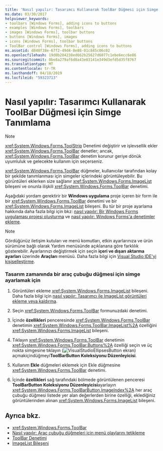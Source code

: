 ```yaml
---
title: 'Nasıl yapılır: Tasarımcı Kullanarak ToolBar Düğmesi için Simge Tanımlama'
ms.date: 03/30/2017
helpviewer_keywords:
- toolbars [Windows Forms], adding icons to buttons
- examples [Windows Forms], toolbars
- images [Windows Forms], toolbar buttons
- buttons [Windows Forms], images
- icons [Windows Forms], toolbar buttons
- ToolBar control [Windows Forms], adding icons to buttons
ms.assetid: d848f38e-67f2-49d4-8e88-01c845c06c02
ms.openlocfilehash: 19d0b284238ed662b25627d6077c1ebe6ecc6e86
ms.sourcegitcommit: 0be8a279af6d8a43e03141e349d3efd5d35f8767
ms.translationtype: MT
ms.contentlocale: tr-TR
ms.lasthandoff: 04/18/2019
ms.locfileid: "59323713"
---
```

# <a name="how-to-define-an-icon-for-a-toolbar-button-using-the-designer"></a>Nasıl yapılır: Tasarımcı Kullanarak ToolBar Düğmesi için Simge Tanımlama
> [!NOTE]
>  <xref:System.Windows.Forms.ToolStrip> Denetimi değiştirir ve işlevsellik ekler <xref:System.Windows.Forms.ToolBar> denetler; ancak, <xref:System.Windows.Forms.ToolBar> denetim korunur geriye dönük uyumluluk ve gelecekte kullanım için seçerseniz.  
  
 <xref:System.Windows.Forms.ToolBar> düğmeler, kullanıcılar tarafından kolay bir şekilde tanımlanması için simgeler içlerindeki görüntüleyebilir. Bu görüntüleri eklerken size sağlanır <xref:System.Windows.Forms.ImageList> bileşeni ve onunla ilişkili <xref:System.Windows.Forms.ToolBar> denetimi.  
  
 Aşağıdaki yordam gerektirir bir **Windows uygulama** proje içeren bir form ile bir <xref:System.Windows.Forms.ToolBar> denetimi ve bir <xref:System.Windows.Forms.ImageList> bileşeni. Bu tür bir proje ayarlama hakkında daha fazla bilgi için bkz: [nasıl yapılır: Bir Windows Forms uygulaması projesi oluşturma](/visualstudio/ide/step-1-create-a-windows-forms-application-project) ve [nasıl yapılır: Windows Forms'a denetimler ekleme](how-to-add-controls-to-windows-forms.md).  
  
> [!NOTE]
>  Gördüğünüz iletişim kutuları ve menü komutları, etkin ayarlarınıza ve ürün sürümüne bağlı olarak Yardım menüsünde açıklanana göre farklılık gösterebilir. Ayarlarınızı değiştirmek için seçin **içeri ve dışarı aktarma ayarları** üzerinde **Araçları** menüsü. Daha fazla bilgi için [Visual Studio IDE'yi kişiselleştirme](/visualstudio/ide/personalizing-the-visual-studio-ide).  
  
### <a name="to-set-an-icon-for-a-toolbar-button-at-design-time"></a>Tasarım zamanında bir araç çubuğu düğmesi için simge ayarlamak için  
  
1. Görüntüleri ekleme <xref:System.Windows.Forms.ImageList> bileşeni. Daha fazla bilgi için [nasıl yapılır: Tasarımcı ile ImageList görüntüleri ekleme veya kaldırma](how-to-add-or-remove-imagelist-images-with-the-designer.md).  
  
2. Seçin <xref:System.Windows.Forms.ToolBar> formunuzdaki denetimi.  
  
3. İçinde **özellikleri** penceresinde <xref:System.Windows.Forms.ToolBar> denetimin <xref:System.Windows.Forms.ToolBar.ImageList%2A> özelliğini <xref:System.Windows.Forms.ImageList> bileşeni.  
  
4. Tıklayın <xref:System.Windows.Forms.ToolBar> denetimin <xref:System.Windows.Forms.ToolBar.Buttons%2A> özelliği seçin ve üç nokta simgesine tıklayın (![VisualStudioEllipsesButton ekran](../media/vbellipsesbutton.png "vbEllipsesButton")) açmakiçindüğmeyi**ToolBarButton Koleksiyonu Düzenleyicisi**.  
  
5. Kullanım **Ekle** düğmeleri eklemek için Ekle düğmesine <xref:System.Windows.Forms.ToolBar> denetimi.  
  
6. İçinde **özellikleri** sağ tarafındaki bölmede görüntülenen penceresi **ToolBarButton Koleksiyonu Düzenleyicisi**ayarlayın <xref:System.Windows.Forms.ToolBarButton.ImageIndex%2A> her araç çubuğu düğmesi listede yer alan değerlerden birine özelliği, eklediğiniz görüntülerinden alınan <xref:System.Windows.Forms.ImageList> bileşeni.  
  
## <a name="see-also"></a>Ayrıca bkz.

- <xref:System.Windows.Forms.ToolBar>
- [Nasıl yapılır: Araç çubuğu düğmeleri için menü olaylarını tetikleme](how-to-trigger-menu-events-for-toolbar-buttons.md)
- [ToolBar Denetimi](toolbar-control-windows-forms.md)
- [ImageList Bileşeni](imagelist-component-windows-forms.md)
